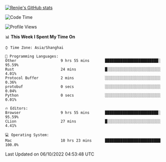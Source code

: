 [![Renjie's GitHub stats](https://github-readme-stats.vercel.app/api?username=liurenjie1024&show_icons=true&theme=chartreuse-dark)](https://github.com/anuraghazra/github-readme-stats)

<!--START_SECTION:waka-->
![Code Time](http://img.shields.io/badge/Code%20Time-222%20hrs%206%20mins-blue)

![Profile Views](http://img.shields.io/badge/Profile%20Views-6-blue)

📊 **This Week I Spent My Time On** 

```text
⌚︎ Time Zone: Asia/Shanghai

💬 Programming Languages: 
Other                    9 hrs 55 mins       ████████████████████████░   95.59% 
Rust                     24 mins             █░░░░░░░░░░░░░░░░░░░░░░░░   4.01% 
Protocol Buffer          2 mins              ░░░░░░░░░░░░░░░░░░░░░░░░░   0.36% 
protobuf                 0 secs              ░░░░░░░░░░░░░░░░░░░░░░░░░   0.04% 
Python                   0 secs              ░░░░░░░░░░░░░░░░░░░░░░░░░   0.01%

🔥 Editors: 
Browser                  9 hrs 55 mins       ████████████████████████░   95.59% 
CLion                    27 mins             █░░░░░░░░░░░░░░░░░░░░░░░░   4.41%

💻 Operating System: 
Mac                      10 hrs 23 mins      █████████████████████████   100.0%

```


 Last Updated on 06/10/2022 04:53:48 UTC
<!--END_SECTION:waka-->

